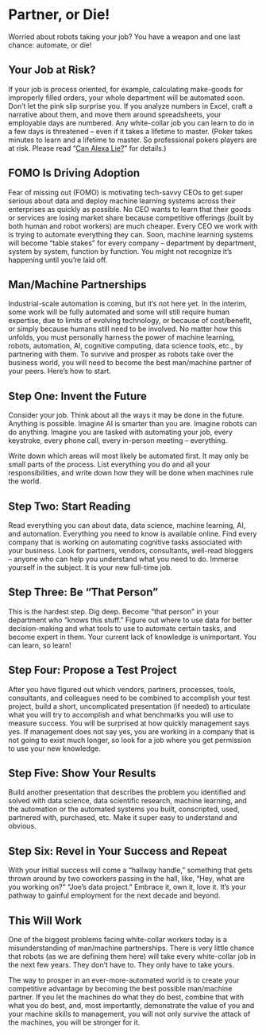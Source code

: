# Partner, or Die!

Worried about robots taking your job? You have a weapon and one last chance: automate, or die!

## Your Job at Risk?

If your job is process oriented, for example, calculating make-goods for improperly filled orders, your whole department will be automated soon. Don’t let the pink slip surprise you. If you analyze numbers in Excel, craft a narrative about them, and move them around spreadsheets, your employable days are numbered. Any white-collar job you can learn to do in a few days is threatened – even if it takes a lifetime to master. \(Poker takes minutes to learn and a lifetime to master. So professional pokers players are at risk. Please read “[Can Alexa Lie?](http://www.shellypalmer.com/2017/03/can-alexa-lie/)” for details.\)

## FOMO Is Driving Adoption

Fear of missing out \(FOMO\) is motivating tech-savvy CEOs to get super serious about data and deploy machine learning systems across their enterprises as quickly as possible. No CEO wants to learn that their goods or services are losing market share because competitive offerings \(built by both human and robot workers\) are much cheaper. Every CEO we work with is trying to automate everything they can. Soon, machine learning systems will become “table stakes” for every company – department by department, system by system, function by function. You might not recognize it’s happening until you’re laid off.

## Man/Machine Partnerships

Industrial-scale automation is coming, but it’s not here yet. In the interim, some work will be fully automated and some will still require human expertise, due to limits of evolving technology, or because of cost/benefit, or simply because humans still need to be involved. No matter how this unfolds, you must personally harness the power of machine learning, robots, automation, AI, cognitive computing, data science tools, etc., by partnering with them. To survive and prosper as robots take over the business world, you will need to become the best man/machine partner of your peers. Here’s how to start.

## Step One: Invent the Future

Consider your job. Think about all the ways it may be done in the future. Anything is possible. Imagine AI is smarter than you are. Imagine robots can do anything. Imagine you are tasked with automating your job, every keystroke, every phone call, every in-person meeting – everything.

Write down which areas will most likely be automated first. It may only be small parts of the process. List everything you do and all your responsibilities, and write down how they will be done when machines rule the world.

## Step Two: Start Reading

Read everything you can about data, data science, machine learning, AI, and automation. Everything you need to know is available online. Find every company that is working on automating cognitive tasks associated with your business. Look for partners, vendors, consultants, well-read bloggers – anyone who can help you understand what you need to do. Immerse yourself in the subject. It is your new full-time job.

## Step Three: Be “That Person”

This is the hardest step. Dig deep. Become “that person” in your department who “knows this stuff.” Figure out where to use data for better decision-making and what tools to use to automate certain tasks, and become expert in them. Your current lack of knowledge is unimportant. You can learn, so learn!

## Step Four: Propose a Test Project

After you have figured out which vendors, partners, processes, tools, consultants, and colleagues need to be combined to accomplish your test project, build a short, uncomplicated presentation \(if needed\) to articulate what you will try to accomplish and what benchmarks you will use to measure success. You will be surprised at how quickly management says yes. If management does not say yes, you are working in a company that is not going to exist much longer, so look for a job where you get permission to use your new knowledge.

## Step Five: Show Your Results

Build another presentation that describes the problem you identified and solved with data science, data scientific research, machine learning, and the automation or the automated systems you built, conscripted, used, partnered with, purchased, etc. Make it super easy to understand and obvious.

## Step Six: Revel in Your Success and Repeat

With your initial success will come a “hallway handle,” something that gets thrown around by two coworkers passing in the hall, like, “Hey, what are you working on?” “Joe’s data project.” Embrace it, own it, love it. It’s your pathway to gainful employment for the next decade and beyond.

## This Will Work

One of the biggest problems facing white-collar workers today is a misunderstanding of man/machine partnerships. There is very little chance that robots \(as we are defining them here\) will take every white-collar job in the next few years. They don’t have to. They only have to take yours.

The way to prosper in an ever-more-automated world is to create your competitive advantage by becoming the best possible man/machine partner. If you let the machines do what they do best, combine that with what you do best, and, most importantly, demonstrate the value of you and your machine skills to management, you will not only survive the attack of the machines, you will be stronger for it.



